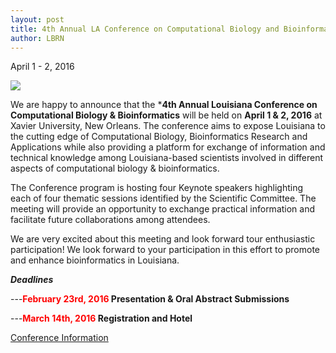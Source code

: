```yaml
---
layout: post
title: 4th Annual LA Conference on Computational Biology and Bioinformatics
author: LBRN
---
```


<p class="text-error">April 1 - 2, 2016</p>

<a href="{{ site.baseurl }}eventsbioinformatics-conference"><img src="{{ site.baseurl }}files/images/bio-conf/4thAnnual_poster_landscape_2016-02-16_sm.jpg"></a>

We are happy to announce that the ***4th Annual Louisiana Conference on Computational Biology & Bioinformatics** will be held on **April 1 & 2, 2016** at Xavier University, New Orleans. The conference aims to expose Louisiana to the cutting edge of Computational Biology, Bioinformatics Research and Applications while also providing a platform for exchange of information and technical knowledge among Louisiana-based scientists involved in different aspects of computational biology & bioinformatics.
 
The Conference program is hosting four Keynote speakers highlighting each of four thematic sessions identified by the Scientific Committee. The meeting will provide an opportunity to exchange practical information and facilitate future collaborations among attendees.
  
We are very excited about this meeting and look forward tour enthusiastic participation! We look forward to your participation in this effort to promote and enhance bioinformatics in Louisiana.

***Deadlines***

---**<font color="red"><b>February 23rd, 2016</b></font>	Presentation & Oral Abstract Submissions**<br>

---**<font color="red"><b>March 14th, 2016</b></font>	Registration and Hotel**


<p><a href="{{ site.baseurl }}events/bioinformatics-conference" class="btn btn-info" style="margin-bottom: 30px">Conference Information</a></p>